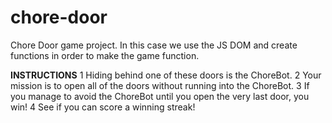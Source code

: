 # chore-door

Chore Door game project. 
In this case we use the JS DOM and create functions in order to make the game function. 


**INSTRUCTIONS**
1	Hiding behind one of these doors is the ChoreBot.
2	Your mission is to open all of the doors without running into the ChoreBot.
3	If you manage to avoid the ChoreBot until you open the very last door, you win!
4	See if you can score a winning streak!

